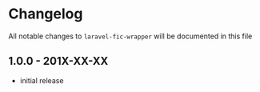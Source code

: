 # Changelog

All notable changes to `laravel-fic-wrapper` will be documented in this file

## 1.0.0 - 201X-XX-XX

- initial release
